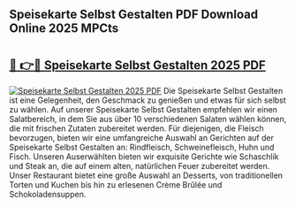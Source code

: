## Speisekarte Selbst Gestalten PDF Download Online 2025 MPCts

# <h2><a href="http://gc68yx.nevu.top/?p=Speisekarte+Selbst+Gestalten">🔗 👉🔴 Speisekarte Selbst Gestalten 2025 PDF</a></h2>

[![Speisekarte Selbst Gestalten 2025 PDF](https://i.imgur.com/dBaPXMq.png)](http://gc68yx.nevu.top/?p=Speisekarte+Selbst+Gestalten)
Die Speisekarte Selbst Gestalten ist eine Gelegenheit, den Geschmack zu genießen und etwas für sich selbst zu wählen. Auf unserer Speisekarte Selbst Gestalten empfehlen wir einen Salatbereich, in dem Sie aus über 10 verschiedenen Salaten wählen können, die mit frischen Zutaten zubereitet werden. Für diejenigen, die Fleisch bevorzugen, bieten wir eine umfangreiche Auswahl an Gerichten auf der Speisekarte Selbst Gestalten an: Rindfleisch, Schweinefleisch, Huhn und Fisch. Unseren Auserwählten bieten wir exquisite Gerichte wie Schaschlik und Steak an, die auf einem alten, natürlichen Feuer zubereitet werden. Unser Restaurant bietet eine große Auswahl an Desserts, von traditionellen Torten und Kuchen bis hin zu erlesenen Crème Brûlée und Schokoladensuppen.
